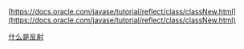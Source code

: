 [https://docs.oracle.com/javase/tutorial/reflect/class/classNew.html](https://docs.oracle.com/javase/tutorial/reflect/class/classNew.html)

[什么是反射](https://www.sczyh30.com/posts/Java/java-reflection-1/)

